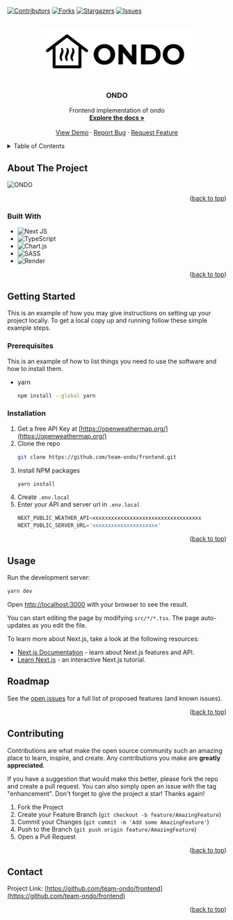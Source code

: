 <a name="readme-top"></a>

<!-- PROJECT SHIELDS -->
[![Contributors](https://github.com/team-ondo/frontend/graphs/contributors)][contributors-url]
[![Forks](https://github.com/team-ondo/frontend/network/members)][forks-url]
[![Stargazers](https://github.com/team-ondo/frontend/stargazers)][stars-url]
[![Issues](https://github.com/team-ondo/frontend/issues)][issues-url]

<!-- PROJECT LOGO -->
<br />
<div align="center">
  <a href="https://github.com/team-ondo/frontend">
    <img src="docs/images/logo.png" alt="Logo" width="350" height="119">
  </a>

  <h3 align="center">ONDO</h3>

  <p align="center">
    Frontend implementation of ondo
    <br />
    <a href="https://github.com/team-ondo/frontend/"><strong>Explore the docs »</strong></a>
    <br />
    <br />
    <a href="https://ondo.onrender.com/">View Demo</a>
    ·
    <a href="https://github.com/team-ondo/frontend/issues">Report Bug</a>
    ·
    <a href="https://github.com/team-ondo/frontend/issues">Request Feature</a>
  </p>
</div>

<!-- TABLE OF CONTENTS -->
<details>
  <summary>Table of Contents</summary>
  <ol>
    <li>
      <a href="#about-the-project">About The Project</a>
      <ul>
        <li><a href="#built-with">Built With</a></li>
      </ul>
    </li>
    <li>
      <a href="#getting-started">Getting Started</a>
      <ul>
        <li><a href="#prerequisites">Prerequisites</a></li>
        <li><a href="#installation">Installation</a></li>
      </ul>
    </li>
    <li><a href="#usage">Usage</a></li>
    <li><a href="#roadmap">Roadmap</a></li>
    <li><a href="#contributing">Contributing</a></li>
    <li><a href="#contact">Contact</a></li>
  </ol>
</details>

<!-- ABOUT THE PROJECT -->
## About The Project

![[ONDO](https://raw.githubusercontent.com/team-ondo/frontend/develop/docs/images/screenshot.png)](https://ondo.onrender.com/)

<p align="right">(<a href="#readme-top">back to top</a>)</p>

### Built With

* ![Next JS](https://img.shields.io/badge/Next-black?style=for-the-badge&logo=next.js&logoColor=white)
* ![TypeScript](https://img.shields.io/badge/typescript-%23007ACC.svg?style=for-the-badge&logo=typescript&logoColor=white)
* ![Chart.js](https://img.shields.io/badge/chart.js-F5788D.svg?style=for-the-badge&logo=chart.js&logoColor=white)
* ![SASS](https://img.shields.io/badge/SASS-hotpink.svg?style=for-the-badge&logo=SASS&logoColor=white)
* ![Render](https://img.shields.io/badge/Render-%46E3B7.svg?style=for-the-badge&logo=render&logoColor=white)

<p align="right">(<a href="#readme-top">back to top</a>)</p>

<!-- GETTING STARTED -->
## Getting Started

This is an example of how you may give instructions on setting up your project locally. To get a local copy up and running follow these simple example steps.

### Prerequisites

This is an example of how to list things you need to use the software and how to install them.

* yarn
  ```sh
  npm install --global yarn
  ```

### Installation
1. Get a free API Key at [https://openweathermap.org/](https://openweathermap.org/)
2. Clone the repo
   ```sh
   git clone https://github.com/team-ondo/frontend.git
   ```
3. Install NPM packages
   ```sh
   yarn install
   ```
4. Create `.env.local`
5. Enter your API and server url in `.env.local`
   ```js
   NEXT_PUBLIC_WEATHER_API=xxxxxxxxxxxxxxxxxxxxxxxxxxxxxxxxxxx
   NEXT_PUBLIC_SERVER_URL='xxxxxxxxxxxxxxxxxxxxx'
   ```

<p align="right">(<a href="#readme-top">back to top</a>)</p>

<!-- USAGE EXAMPLES -->
## Usage
Run the development server:

  ```sh
  yarn dev
  ```

Open [http://localhost:3000](http://localhost:3000) with your browser to see the result.

You can start editing the page by modifying `src/*/*.tsx`. The page auto-updates as you edit the file.

To learn more about Next.js, take a look at the following resources:

- [Next.js Documentation](https://nextjs.org/docs) - learn about Next.js features and API.
- [Learn Next.js](https://nextjs.org/learn) - an interactive Next.js tutorial.

<!-- ROADMAP -->
## Roadmap

See the [open issues](https://github.com/team-ondo/frontend/issues) for a full list of proposed features (and known issues).

<p align="right">(<a href="#readme-top">back to top</a>)</p>

<!-- CONTRIBUTING -->
## Contributing

Contributions are what make the open source community such an amazing place to learn, inspire, and create. Any contributions you make are **greatly appreciated**.

If you have a suggestion that would make this better, please fork the repo and create a pull request. You can also simply open an issue with the tag "enhancement".
Don't forget to give the project a star! Thanks again!

1. Fork the Project
2. Create your Feature Branch (`git checkout -b feature/AmazingFeature`)
3. Commit your Changes (`git commit -m 'Add some AmazingFeature'`)
4. Push to the Branch (`git push origin feature/AmazingFeature`)
5. Open a Pull Request

<p align="right">(<a href="#readme-top">back to top</a>)</p>

<!-- CONTACT -->
## Contact
Project Link: [https://github.com/team-ondo/frontend](https://github.com/team-ondo/frontend)

<p align="right">(<a href="#readme-top">back to top</a>)</p>

<!-- MARKDOWN LINKS & IMAGES -->
<!-- https://www.markdownguide.org/basic-syntax/#reference-style-links -->
[contributors-shield]: https://img.shields.io/github/contributors/team-ondo/frontend.svg?style=for-the-badge
[contributors-url]: https://github.com/team-ondo/frontend/graphs/contributors
[forks-shield]: https://img.shields.io/github/forks/team-ondo/frontend.svg?style=for-the-badge
[forks-url]: https://github.com/team-ondo/frontend/network/members
[stars-shield]: https://img.shields.io/github/stars/team-ondo/frontend.svg?style=for-the-badge
[stars-url]: https://github.com/team-ondo/frontend/stargazers
[issues-shield]: https://img.shields.io/github/issues/team-ondo/frontend.svg?style=for-the-badge
[issues-url]: https://github.com/team-ondo/frontend/issues
[license-shield]: https://img.shields.io/github/license/team-ondo/frontend.svg?style=for-the-badge
[license-url]: https://github.com/team-ondo/frontend/blob/master/LICENSE.txt
[linkedin-shield]: https://img.shields.io/badge/-LinkedIn-black.svg?style=for-the-badge&logo=linkedin&colorB=555
[linkedin-url]: https://linkedin.com/in/linkedin_username
[product-screenshot]: https://raw.githubusercontent.com/team-ondo/frontend/develop/docs/images/screenshot.png
